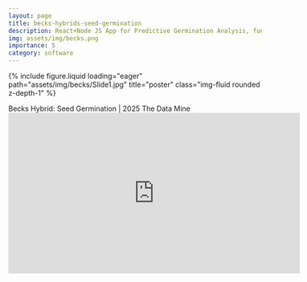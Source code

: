```yaml
---
layout: page
title: becks-hybrids-seed-germination
description: React+Node JS App for Predictive Germination Analysis, funded by Beck's Hybrids 
img: assets/img/becks.png
importance: 5
category: software
---
```



{% include figure.liquid loading="eager" path="assets/img/becks/Slide1.jpg" title="poster" class="img-fluid rounded z-depth-1" %}
<div class="caption">
    Becks Hybrid: Seed Germination | 2025 The Data Mine
</div>

<div align="center">
<iframe width="580" height="320" src="https://www.youtube.com/embed/NGArJWk1XGc" title="Becks Hybrid: Seed Germination | 2025 The Data Mine" frameborder="0" allow="accelerometer; autoplay; clipboard-write; encrypted-media; gyroscope; picture-in-picture; web-share" referrerpolicy="strict-origin-when-cross-origin" allowfullscreen></iframe>
</div>
